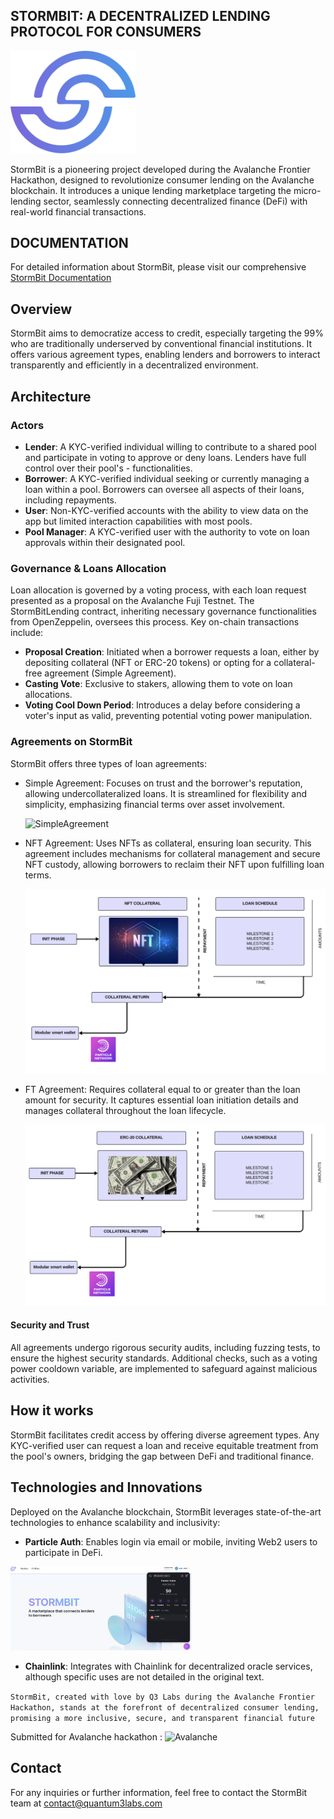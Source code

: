 ## STORMBIT: A DECENTRALIZED LENDING PROTOCOL FOR CONSUMERS


  <img src="./docs/Logo.png" alt="Stormbit Logo" width="200" class="logo">


StormBit is a pioneering project developed during the Avalanche Frontier Hackathon, designed to revolutionize consumer lending on the Avalanche blockchain. It introduces a unique lending marketplace targeting the micro-lending sector, seamlessly connecting decentralized finance (DeFi) with real-world financial transactions.


## DOCUMENTATION 


For detailed information about StormBit, please visit our comprehensive  [StormBit Documentation](https://app.gitbook.com/o/6Ba9JCvQ5qAfdGJBr4ud/s/85Jk3acx3jKwt2N6IWnB/)

## Overview 

StormBit aims to democratize access to credit, especially targeting the 99% who are traditionally underserved by conventional financial institutions. It offers various agreement types, enabling lenders and borrowers to interact transparently and efficiently in a decentralized environment.


## Architecture 

### Actors 

- **Lender**: A KYC-verified individual willing to contribute to a shared pool and participate in voting to approve or deny loans. Lenders have full control over their pool's - functionalities.
- **Borrower**: A KYC-verified individual seeking or currently managing a loan within a pool. Borrowers can oversee all aspects of their loans, including repayments.
- **User**: Non-KYC-verified accounts with the ability to view data on the app but limited interaction capabilities with most pools.
- **Pool Manager**: A KYC-verified user with the authority to vote on loan approvals within their designated pool.

### Governance & Loans Allocation 

Loan allocation is governed by a voting process, with each loan request presented as a proposal on the Avalanche Fuji Testnet. The StormBitLending contract, inheriting necessary governance functionalities from OpenZeppelin, oversees this process. Key on-chain transactions include:

- **Proposal Creation**: Initiated when a borrower requests a loan, either by depositing collateral (NFT or ERC-20 tokens) or opting for a collateral-free agreement (Simple Agreement).
- **Casting Vote**: Exclusive to stakers, allowing them to vote on loan allocations. 
- **Voting Cool Down Period**: Introduces a delay before considering a voter's input as valid, preventing potential voting power manipulation.


### Agreements on StormBit

StormBit offers three types of loan agreements:

- Simple Agreement: Focuses on trust and the borrower's reputation, allowing undercollateralized loans. It is streamlined for flexibility and simplicity, emphasizing financial terms over asset involvement.

  <img src="./docs/Simple.png" alt="SimpleAgreement" >


- NFT Agreement: Uses NFTs as collateral, ensuring loan security. This agreement includes mechanisms for collateral management and secure NFT custody, allowing borrowers to reclaim their NFT upon fulfilling loan terms.

  <img src="./docs/NFTAgreement.png" alt="NFTAgreement" >


- FT Agreement: Requires collateral equal to or greater than the loan amount for security. It captures essential loan initiation details and manages collateral throughout the loan lifecycle.

  <img src="./docs/FTAgreement.png" alt="FTAgreement Logo" >

#### Security and Trust
All agreements undergo rigorous security audits, including fuzzing tests, to ensure the highest security standards. Additional checks, such as a voting power cooldown variable, are implemented to safeguard against malicious activities.


## How it works 

StormBit facilitates credit access by offering diverse agreement types. Any KYC-verified user can request a loan and receive equitable treatment from the pool's owners, bridging the gap between DeFi and traditional finance.


## Technologies and Innovations

Deployed on the Avalanche blockchain, StormBit leverages state-of-the-art technologies to enhance scalability and inclusivity:

- **Particle Auth**: Enables login via email or mobile, inviting Web2 users to participate in DeFi.

<img src="./docs/Particle.png" alt="Particle Auth" width="290" >



- **Chainlink**: Integrates with Chainlink for decentralized oracle services, although specific uses are not detailed in the original text.



```StormBit, created with love by Q3 Labs during the Avalanche Frontier Hackathon, stands at the forefront of decentralized consumer lending, promising a more inclusive, secure, and transparent financial future```



Submitted for Avalanche hackathon :   <img src="./docs/Avalanche.png" alt="Avalanche" width="40" >



## Contact 
For any inquiries or further information, feel free to contact the StormBit team at contact@quantum3labs.com 









